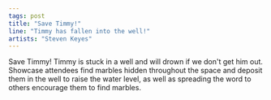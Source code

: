 ```yaml
---
tags: post
title: "Save Timmy!"
line: "Timmy has fallen into the well!"
artists: "Steven Keyes"
---
```


Save Timmy! Timmy is stuck in a well and will drown if we don't get him out. Showcase attendees find marbles hidden throughout the space and deposit them in the well to raise the water level, as well as spreading the word to others encourage them to find marbles.